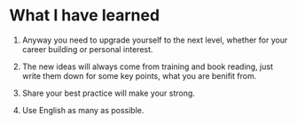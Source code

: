 
# What I have learned  

1. Anyway you need to upgrade yourself to the next level, whether for your career building or personal interest. 

2. The new ideas will always come from training and book reading, just write them down for some key points, what you are benifit from.

3. Share your best practice will make your strong. 

4. Use English as many as possible.







